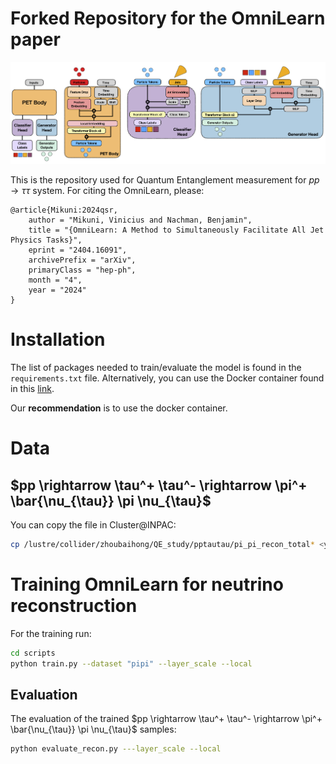# Forked Repository for the OmniLearn paper
![Model Architecture](./assets/PET_arch.png)

This is the repository used for Quantum Entanglement measurement for $pp \rightarrow \tau \tau$ system. For citing the OmniLearn, please: 

```
@article{Mikuni:2024qsr,
    author = "Mikuni, Vinicius and Nachman, Benjamin",
    title = "{OmniLearn: A Method to Simultaneously Facilitate All Jet Physics Tasks}",
    eprint = "2404.16091",
    archivePrefix = "arXiv",
    primaryClass = "hep-ph",
    month = "4",
    year = "2024"
}
```


# Installation

The list of packages needed to train/evaluate the model is found in the ```requirements.txt``` file. Alternatively, you can use the Docker container found in this [link](https://hub.docker.com/layers/vmikuni/tensorflow/ngc-23.12-tf2-v1/images/sha256-7aa143ab71775056f1ed3f74f1b7624e55f38108739374af958015dafea45eb3?context=repo).

Our **recommendation** is to use the docker container.

# Data

## $pp \rightarrow \tau^+ \tau^- \rightarrow \pi^+ \bar{\nu_{\tau}} \pi \nu_{\tau}$ 

You can copy the file in Cluster@INPAC:
```bash
cp /lustre/collider/zhoubaihong/QE_study/pptautau/pi_pi_recon_total* <your-file-path>
```

# Training OmniLearn for neutrino reconstruction
For the training run:

```bash
cd scripts
python train.py --dataset "pipi" --layer_scale --local
```

## Evaluation

The evaluation of the trained $pp \rightarrow \tau^+ \tau^- \rightarrow \pi^+ \bar{\nu_{\tau}} \pi \nu_{\tau}$ samples:

```bash
python evaluate_recon.py ---layer_scale --local
```
